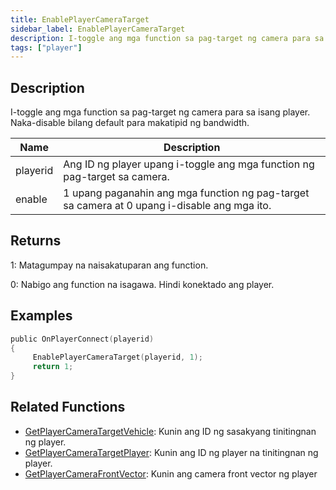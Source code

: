 ```yaml
---
title: EnablePlayerCameraTarget
sidebar_label: EnablePlayerCameraTarget
description: I-toggle ang mga function sa pag-target ng camera para sa isang player.
tags: ["player"]
---
```


<VersionWarn version='SA-MP 0.3.7' />

## Description

I-toggle ang mga function sa pag-target ng camera para sa isang player. Naka-disable bilang default para makatipid ng bandwidth.

| Name     | Description                                                    |
| -------- | -------------------------------------------------------------- |
| playerid | Ang ID ng player upang i-toggle ang mga function ng pag-target sa camera.|
| enable   | 1 upang paganahin ang mga function ng pag-target sa camera at 0 upang i-disable ang mga ito.|

## Returns

1: Matagumpay na naisakatuparan ang function.

0: Nabigo ang function na isagawa. Hindi konektado ang player.

## Examples

```c
public OnPlayerConnect(playerid)
{
     EnablePlayerCameraTarget(playerid, 1);
     return 1;
}
```

## Related Functions

- [GetPlayerCameraTargetVehicle](GetPlayerCameraTargetVehicle): Kunin ang ID ng sasakyang tinitingnan ng player.
- [GetPlayerCameraTargetPlayer](GetPlayerCameraTargetPlayer): Kunin ang ID ng player na tinitingnan ng player.
- [GetPlayerCameraFrontVector](GetPlayerCameraFrontVector): Kunin ang camera front vector ng player